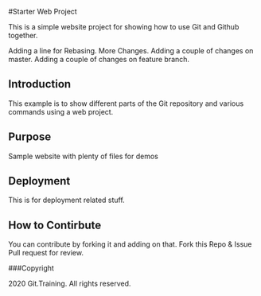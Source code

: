 #Starter Web Project

This is a simple website project for showing how to use Git and Github together.

Adding a line for Rebasing.
More Changes.
Adding a couple of changes on master.
Adding a couple of changes on feature branch.

## Introduction
This example is to show different parts of the Git repository and various commands using a web project.


## Purpose
Sample website with plenty of files for demos

## Deployment
This is for deployment related stuff.

## How to Contirbute
You can contribute by forking it and adding on that. 
Fork this Repo & Issue Pull request for review.

###Copyright

2020 Git.Training. All rights reserved.


